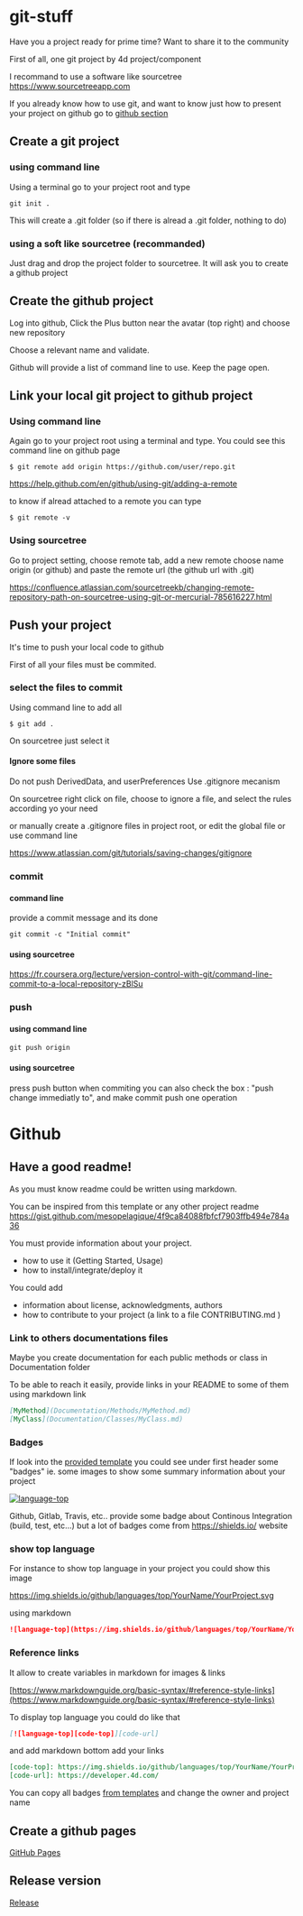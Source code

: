 # git-stuff

Have you a project ready for prime time? Want to share it to the community

First of all, one git project by 4d project/component

I recommand to use a software like sourcetree https://www.sourcetreeapp.com

If you already know how to use git, and want to know just how to present your project on github go to [github section](#github)


## Create a git project

### using command line

Using a terminal go to your project root and type

```
git init .
```

This will create a .git folder (so if there is alread a .git folder, nothing to do)

### using a soft like sourcetree (recommanded)

Just drag and drop the project folder to sourcetree. It will ask you to create a github project

## Create the github project

Log into github, Click the Plus button near the avatar (top right) and choose new repository

Choose a relevant name and validate.

Github will provide a list of command line to use. Keep the page open.

## Link your local git project to github project

### Using command line

Again go to your project root using a terminal and type.
You could see this command line on github page

```
$ git remote add origin https://github.com/user/repo.git
```
https://help.github.com/en/github/using-git/adding-a-remote

to know if alread attached to a remote you can type 

```
$ git remote -v 
```

### Using sourcetree

Go to project setting, choose remote tab, add a new remote
choose name origin (or github) and paste the remote url (the github url with .git)

https://confluence.atlassian.com/sourcetreekb/changing-remote-repository-path-on-sourcetree-using-git-or-mercurial-785616227.html

## Push your project

It's time to push your local code to github

First of all your files must be commited.

### select the files to commit

Using command line to add all
```
$ git add .
```

On sourcetree just select it

#### Ignore some files

Do not push DerivedData, and userPreferences
Use .gitignore mecanism

On sourcetree right click on file, choose to ignore a file, and select the rules according yo your need

or manually create a .gitignore files in project root, or edit the global file
or use command line

https://www.atlassian.com/git/tutorials/saving-changes/gitignore

### commit

#### command line

provide a commit message and its done

```
git commit -c "Initial commit" 
```

#### using sourcetree

https://fr.coursera.org/lecture/version-control-with-git/command-line-commit-to-a-local-repository-zBlSu

### push

#### using command line 

```
git push origin
```

#### using sourcetree

press push button
when commiting you can also check the box : "push change immediatly to", and make commit push one operation

# Github

## Have a good readme!

As you must know readme could be written using markdown.

You can be inspired from this template or any other project readme
https://gist.github.com/mesopelagique/4f9ca84088fbfcf7903ffb494e784a36

You must provide information about your project.
- how to use it (Getting Started, Usage)
- how to install/integrate/deploy it

You could add
- information about license, acknowledgments, authors
- how to contribute to your project (a link to a file CONTRIBUTING.md )

### Link to others documentations files

Maybe you create documentation for each public methods or class in Documentation folder

To be able to reach it easily, provide links in your README to some of them using markdown link

```markdown
[MyMethod](Documentation/Methods/MyMethod.md)
[MyClass](Documentation/Classes/MyClass.md)
```

### Badges

If look into the [provided template](https://gist.github.com/mesopelagique/4f9ca84088fbfcf7903ffb494e784a36) you could see under first header some "badges" ie. some images to show some summary information about your project

[![language-top][code-top]][code-url]

Github, Gitlab, Travis, etc.. provide some badge about Continous Integration (build, test, etc...) but a lot of badges come from https://shields.io/ website

### show top language

For instance to show top language in your project you could show this image

https://img.shields.io/github/languages/top/YourName/YourProject.svg

using markdown
```markdown
![language-top](https://img.shields.io/github/languages/top/YourName/YourProject.svg)
```

### Reference links

It allow to create variables in markdown for images & links

[https://www.markdownguide.org/basic-syntax/#reference-style-links](https://www.markdownguide.org/basic-syntax/#reference-style-links)

To display top language you could do like that

```markdown
[![language-top][code-top]][code-url]
```

and add markdown bottom add your links
```markdown
[code-top]: https://img.shields.io/github/languages/top/YourName/YourProject.svg
[code-url]: https://developer.4d.com/
```

You can copy all badges [from templates](https://gist.githubusercontent.com/mesopelagique/4f9ca84088fbfcf7903ffb494e784a36/raw/5e426af569daff9249fce2dabd01e33654ac11a0/README-Template.md)
and change the owner and project name

## Create a github pages

[GitHub Pages](GitHubPages.md)

## Release version

[Release](Release.md)

[code-top]: https://img.shields.io/github/languages/top/mesopelagique/CollectionUtils.svg
[code-url]: https://developer.4d.com/


